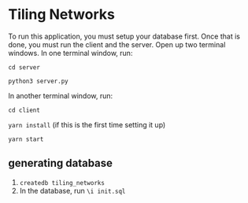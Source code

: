 # Tiling Networks

To run this application, you must setup your database first. Once that is done,
you must run the client and the server. Open up two terminal windows. In one terminal window, run:

`cd server`

`python3 server.py`

In another terminal window, run:

`cd client`

`yarn install` (if this is the first time setting it up)

`yarn start`

## generating database

1. `createdb tiling_networks`
2. In the database, run `\i init.sql`
